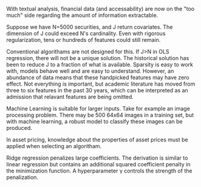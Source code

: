 With textual analysis, financial data (and accessability) are now on the "too much" side regarding the amount of information extractable. 

Suppose we have N=5000 securities, and J return covariates. The dimension of J could exceed N's cardinality. Even with rigorous regularization, tens or hundreds of features could still remain.

Conventional algorithams are not designed for this. If J>N in OLS regression, there will not be a unique solution. The historical solution has been to reduce J to a fraction of what is available. Sparsity is easy to work with, models behave well and are easy to understand. However, an abundance of data means that these handpicked features may have zero effect. Not everything is important, but academic literature has moved from three to six features in the past 30 years, which can be interpreted as an admission that relavant features are being omitted. 

Machine Learning is suitable for larger inputs. Take for example an image processing problem. There may be 500 64x64 images in a training set, but with machine learning, a robust model to classify these images can be produced. 

In asset pricing, knowledge about the properties of asset prices must be applied when selecting an algoritham. 

Ridge regression penalizes large coefficients. The derivation is similar to linear regression but contains an additional squared coefficient penalty in the minimization function. A hyperparameter γ controls the strength of the penalization.
